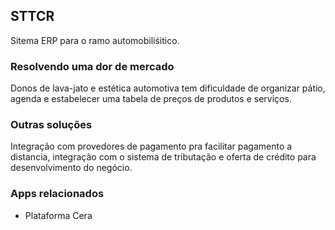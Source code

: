 ## STTCR

Sitema ERP para o ramo automobiliśitico.

### Resolvendo uma dor de mercado

Donos de lava-jato e estética automotiva tem dificuldade de organizar pátio, agenda e estabelecer uma tabela de preços de produtos e serviços.

### Outras soluções

Integração com provedores de pagamento pra facilitar pagamento a distancia, integração com o sistema de tributação e oferta de crédito para desenvolvimento do negócio.

### Apps relacionados

* Plataforma Cera